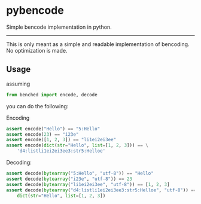 pybencode
=========

Simple bencode implementation in python.
________________________________________

This is only meant as a simple and readable implementation of bencoding. No
optimization is made.

Usage
-----

assuming

```python
from benched import encode, decode
```

you can do the following:

Encoding

```python
assert encode("Hello") == "5:Hello"
assert encode(23) == "i23e"
assert encode([1, 2, 3]) == "li1ei2ei3ee"
assert encode(dict(str="Hello", list=[1, 2, 3])) == \
	'd4:listli1ei2ei3ee3:str5:Helloe'
```

Decoding:

```python
assert decode(bytearray("5:Hello", "utf-8")) == "Hello"
assert decode(bytearray("i23e", "utf-8")) == 23
assert decode(bytearray("li1ei2ei3ee", "utf-8")) == [1, 2, 3]
assert decode(bytearray("d4:listli1ei2ei3ee3:str5:Helloe", "utf-8")) == \
	dict(str="Hello", list=[1, 2, 3])
```
